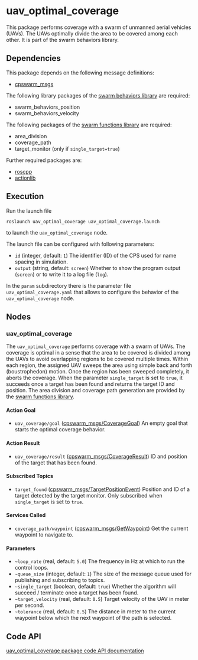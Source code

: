 # uav_optimal_coverage

This package performs coverage with a swarm of unmanned aerial vehicles (UAVs). The UAVs optimally divide the area to be covered among each other. It is part of the swarm behaviors library.

## Dependencies
This package depends on the following message definitions:
* [cpswarm_msgs](https://cpswarm.github.io/cpswarm_msgs/html/index-msg.html)

The following library packages of the [swarm behaviors library](https://github.com/cpswarm/swarm_behaviors) are required:
* swarm_behaviors_position
* swarm_behaviors_velocity

The following packages of the [swarm functions library](https://github.com/cpswarm/swarm_functions/) are required:
* area_division
* coverage_path
* target_monitor (only if `single_target=true`)

Further required packages are:
* [roscpp](https://wiki.ros.org/roscpp/)
* [actionlib](https://wiki.ros.org/actionlib/)

## Execution
Run the launch file
```
roslaunch uav_optimal_coverage uav_optimal_coverage.launch
```
to launch the `uav_optimal_coverage` node.

The launch file can be configured with following parameters:
* `id` (integer, default: `1`)
  The identifier (ID) of the CPS used for name spacing in simulation.
* `output` (string, default: `screen`)
  Whether to show the program output (`screen`) or to write it to a log file (`log`).

In the `param` subdirectory there is the parameter file `uav_optimal_coverage.yaml` that allows to configure the behavior of the `uav_optimal_coverage` node.

## Nodes

### uav_optimal_coverage
The `uav_optimal_coverage` performs coverage with a swarm of UAVs. The coverage is optimal in a sense that the area to be covered is divided among the UAVs to avoid overlapping regions to be covered multiple times. Within each region, the assigned UAV sweeps the area using simple back and forth (boustrophedon) motion. Once the region has been sweeped completely, it aborts the coverage. When the parameter `single_target` is set to `true`, it succeeds once a target has been found and returns the target ID and position. The area division and coverage path generation are provided by the [swarm functions library](https://github.com/cpswarm/swarm_functions/).

#### Action Goal
* `uav_coverage/goal` ([cpswarm_msgs/CoverageGoal](https://cpswarm.github.io/cpswarm_msgs/html/action/Coverage.html))
  An empty goal that starts the optimal coverage behavior.

#### Action Result
* `uav_coverage/result` ([cpswarm_msgs/CoverageResult](https://cpswarm.github.io/cpswarm_msgs/html/action/Coverage.html))
  ID and position of the target that has been found.

#### Subscribed Topics
* `target_found` ([cpswarm_msgs/TargetPositionEvent](https://cpswarm.github.io/cpswarm_msgs/html/msg/TargetPositionEvent.html))
  Position and ID of a target detected by the target monitor. Only subscribed when `single_target` is set to `true`.

#### Services Called
* `coverage_path/waypoint` ([cpswarm_msgs/GetWaypoint](https://cpswarm.github.io/cpswarm_msgs/html/srv/GetWaypoint.html))
  Get the current waypoint to navigate to.

#### Parameters
* `~loop_rate` (real, default: `5.0`)
  The frequency in Hz at which to run the control loops.
* `~queue_size` (integer, default: `1`)
  The size of the message queue used for publishing and subscribing to topics.
* `~single_target` (boolean, default: `true`)
  Whether the algorithm will succeed / terminate once a target has been found.
* `~target_velocity` (real, default: `0.5`)
  Target velocity of the UAV in meter per second.
* `~tolerance` (real, default: `0.5`)
  The distance in meter to the current waypoint below which the next waypoint of the path is selected.

## Code API
[uav_optimal_coverage package code API documentation](https://cpswarm.github.io/swarm_behaviors/uav_optimal_coverage/docs/html/files.html)
